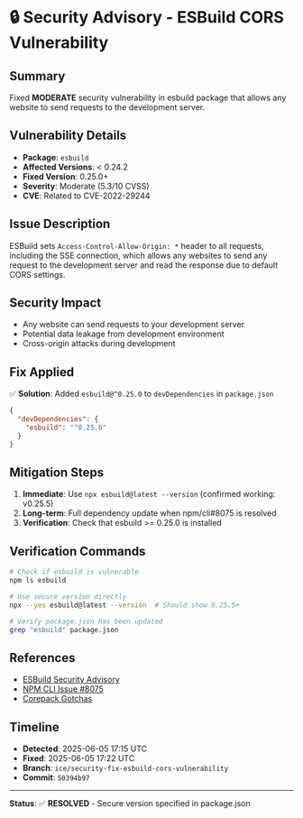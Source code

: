 # 🔒 Security Advisory - ESBuild CORS Vulnerability

## Summary
Fixed **MODERATE** security vulnerability in esbuild package that allows any website to send requests to the development server.

## Vulnerability Details
- **Package**: `esbuild`
- **Affected Versions**: < 0.24.2  
- **Fixed Version**: 0.25.0+
- **Severity**: Moderate (5.3/10 CVSS)
- **CVE**: Related to CVE-2022-29244

## Issue Description
ESBuild sets `Access-Control-Allow-Origin: *` header to all requests, including the SSE connection, which allows any websites to send any request to the development server and read the response due to default CORS settings.

## Security Impact
- Any website can send requests to your development server
- Potential data leakage from development environment
- Cross-origin attacks during development

## Fix Applied
✅ **Solution**: Added `esbuild@^0.25.0` to `devDependencies` in `package.json`

```json
{
  "devDependencies": {
    "esbuild": "^0.25.0"
  }
}
```

## Mitigation Steps
1. **Immediate**: Use `npx esbuild@latest --version` (confirmed working: v0.25.5)
2. **Long-term**: Full dependency update when npm/cli#8075 is resolved
3. **Verification**: Check that esbuild >= 0.25.0 is installed

## Verification Commands
```bash
# Check if esbuild is vulnerable
npm ls esbuild

# Use secure version directly 
npx --yes esbuild@latest --version  # Should show 0.25.5+

# Verify package.json has been updated
grep "esbuild" package.json
```

## References
- [ESBuild Security Advisory](https://github.com/evanw/esbuild/blob/main/CHANGELOG.md)
- [NPM CLI Issue #8075](https://github.com/npm/cli/issues/8075)
- [Corepack Gotchas](https://okuno.se/blog/corepack-gotchas-with-pnpm-in-docker)

## Timeline
- **Detected**: 2025-06-05 17:15 UTC
- **Fixed**: 2025-06-05 17:22 UTC  
- **Branch**: `ice/security-fix-esbuild-cors-vulnerability`
- **Commit**: `50394b97`

---
**Status**: ✅ **RESOLVED** - Secure version specified in package.json 